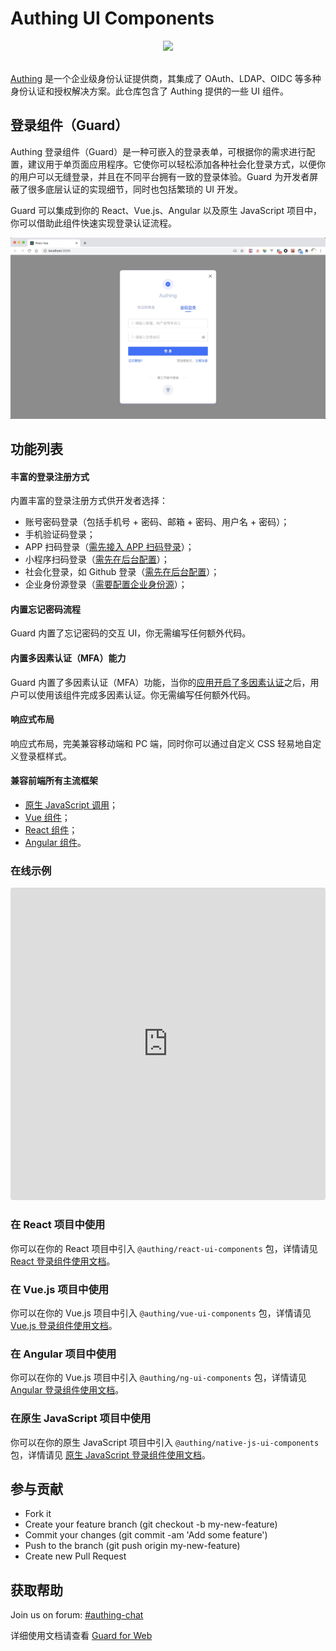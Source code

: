 # Authing UI Components

<div align=center><img src="https://files.authing.co/authing-console/authing-logo-new-20210924.svg"></div>

<br/>

[Authing](https://authing.cn) 是一个企业级身份认证提供商，其集成了 OAuth、LDAP、OIDC 等多种身份认证和授权解决方案。此仓库包含了 Authing 提供的一些 UI 组件。

## 登录组件（Guard）

Authing 登录组件（Guard）是一种可嵌入的登录表单，可根据你的需求进行配置，建议用于单页面应用程序。它使你可以轻松添加各种社会化登录方式，以便你的用户可以无缝登录，并且在不同平台拥有一致的登录体验。Guard 为开发者屏蔽了很多底层认证的实现细节，同时也包括繁琐的 UI 开发。

Guard 可以集成到你的 React、Vue.js、Angular 以及原生 JavaScript 项目中，你可以借助此组件快速实现登录认证流程。

![Guard Demo](./static/images/guard-demo.jpg)

## 功能列表

#### 丰富的登录注册方式

内置丰富的登录注册方式供开发者选择：

- 账号密码登录（包括手机号 + 密码、邮箱 + 密码、用户名 + 密码）；
- 手机验证码登录；
- APP 扫码登录（[需先接入 APP 扫码登录](https://docs.authing.cn/v2/guides/authentication/qrcode/use-self-build-app/)）；
- 小程序扫码登录（[需先在后台配置](https://docs.authing.cn/v2/guides/authentication/qrcode/use-wechat-miniprogram/)）；
- 社会化登录，如 Github 登录（[需先在后台配置](https://docs.authing.cn/v2/guides/connections/social.html)）；
- 企业身份源登录（[需要配置企业身份源](https://docs.authing.cn/v2/guides/connections/enterprise.html)）；

#### 内置忘记密码流程

Guard 内置了忘记密码的交互 UI，你无需编写任何额外代码。

#### 内置多因素认证（MFA）能力

Guard 内置了多因素认证（MFA）功能，当你的[应用开启了多因素认证](https://docs.authing.cn/v2/guides/app/mfa.html)之后，用户可以使用该组件完成多因素认证。你无需编写任何额外代码。

#### 响应式布局

响应式布局，完美兼容移动端和 PC 端，同时你可以通过自定义 CSS 轻易地自定义登录框样式。

#### 兼容前端所有主流框架

- [原生 JavaScript 调用](https://docs.authing.cn/v2/reference/ui-components/native-javascript.html)；
- [Vue 组件](https://docs.authing.cn/v2/reference/ui-components/vue.html)；
- [React 组件](https://docs.authing.cn/v2/reference/ui-components/react.html)；
- [Angular 组件](https://docs.authing.cn/v2/reference/ui-components/angular.html)。

### 在线示例

<iframe src="https://codesandbox.io/embed/red-microservice-6613h?fontsize=14&hidenavigation=1&theme=dark"
     style="width:100%; height:500px; border:0; border-radius: 4px; overflow:hidden;"
     title="authing-react-guard"
     allow="accelerometer; ambient-light-sensor; camera; encrypted-media; geolocation; gyroscope; hid; microphone; midi; payment; usb; vr; xr-spatial-tracking"
     sandbox="allow-forms allow-modals allow-popups allow-presentation allow-same-origin allow-scripts"
   ></iframe>

### 在 React 项目中使用

你可以在你的 React 项目中引入 `@authing/react-ui-components` 包，详情请见 [React 登录组件使用文档](https://docs.authing.cn/v2/reference/ui-components/react.html)。

### 在 Vue.js 项目中使用

你可以在你的 Vue.js 项目中引入 `@authing/vue-ui-components` 包，详情请见 [Vue.js 登录组件使用文档](https://docs.authing.cn/v2/reference/ui-components/vue.html)。

### 在 Angular 项目中使用

你可以在你的 Vue.js 项目中引入 `@authing/ng-ui-components` 包，详情请见 [Angular 登录组件使用文档](https://docs.authing.cn/v2/reference/ui-components/angular.html)。

### 在原生 JavaScript 项目中使用

你可以在你的原生 JavaScript 项目中引入 `@authing/native-js-ui-components` 包，详情请见 [原生 JavaScript 登录组件使用文档](https://docs.authing.cn/v2/reference/ui-components/native-javascript.html)。

## 参与贡献
- Fork it
- Create your feature branch (git checkout -b my-new-feature)
- Commit your changes (git commit -am 'Add some feature')
- Push to the branch (git push origin my-new-feature)
- Create new Pull Request
## 获取帮助

Join us on forum: [#authing-chat](https://forum.authing.cn/)

详细使用文档请查看 [Guard for Web](https://docs.authing.cn/v2/reference/ui-components/)
